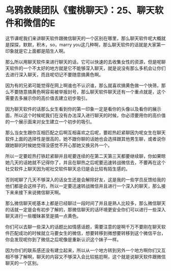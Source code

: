 # 乌鸦救赎团队《蜜桃聊天》：25、聊天软件和微信的E

这节课呢我们来讲聊天软件跟微信聊天的一个区别在哪里，那么聊天软件呢大概就是探探，默默，积木，so，marry you这几种啊，那么聊天软件的话就是大家第一印象就是它上面都是陌生人啊。

那么所以用聊天软件来进行聊天的话，它可以快速的去收集女性的资源，但是呢聊天软件的一个不太好的地方就是它不能够深入聊天，就是说没有那么多机会让你们去进行深入聊天，而且呢切记不要随意搞黄色啊。

因为有的兄弟可能觉得在网上啊谁也不认识谁，那么就喜欢搞黄色做一个快筛，那么不要随意搞黄色啊容易被举报封号，那么聊天软件聊天还有一个重点就是，这个需要去多展示你的高价值去建立初步吸引。

因为聊天软件的话那么女生看到你的第一印象一定是看你的头像以及看你的展示面，所以这个时候呢我们在没有办法深入进行聊天的时候，你必须要用你的高价值的一个展示面来对女生建立一个初步的吸引。

那么当女生跟你互相匹配之后啊互相喜欢之后呢，要趁热赶紧聊因为呢女生在聊天软件上面的选择性是很高的，她不跟你聊的话她也会选择跟其他男生聊，或者说你跟她聊的时候她觉得没感觉不开心那她又换另外一个。

所以一定要趁热打铁赶紧聊并且呢要连续的在第二天第三天都要继续聊，你如果晾她几天的话她就不记得你了，并且在聊热之后呢要迅速转战微信去，不要再在这个社交软件上聊天因为呢社交软件聊天总归是会比较有陌生感的。

否则呢聊了几天不够深入的话女生还是会解除好友，这是我的一些学员反馈给我的他们都是会这样子的，所以一定要迅速转战微信并且进行一个深入的聊天，那么接下来来接下来说微信聊天啊。

那么微信聊天呢基本上都是已经聊过一段时间了并且是熟人比较多，那么微信聊天的话就一定是会有初步了解的，那微信聊天的话环境更安全你们可以进行一些深入聊天进行一些暧昧甚至是搞一点黄色。

你们可以去聊一些深入的话题比如情感话题，需要注意的是啊千万不要刚在聊天软件匹配成功的时候就立马要女生的微信，想要转移到微想要转移到这个微信平台，你会发现呢你到了微信之后呢像是重新认识这个妹子一样。

因为你们的联系感还没有建立起来，所以从一个地方转到另外一个地方啊你们又互相不够了解啊，聊天的内容又不够深入会比较尴尬啊，这个就是说聊天软件跟微信聊天的一个区别。

